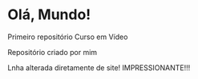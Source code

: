 # Olá, Mundo!
 Primeiro repositório  Curso em Vídeo

 Repositório criado por mim

Lnha alterada diretamente de site! IMPRESSIONANTE!!!
